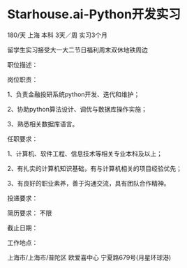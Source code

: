# Starhouse.ai-Python开发实习

180/天 上海 本科 3天／周 实习3个月

留学生实习接受大一大二节日福利周末双休地铁周边

职位描述：

岗位职责：

 1、负责金融投研系统python开发、迭代和维护； 

 2、协助python算法设计、调优与数据库操作实施； 

 3、熟悉相关数据库语言。 

任职要求：  

1、计算机、软件工程、信息技术等相关专业本科及以上；  

2、有扎实的计算机知识基础，有与计算机相关的项目经验优先；  

3、有良好的职业素养，善于沟通交流，具有团队合作精神。

投递要求：

简历要求： 不限

截止日期：

工作地点：

上海市/上海市/普陀区 欧爱喜中心 宁夏路679号(月星环球港)